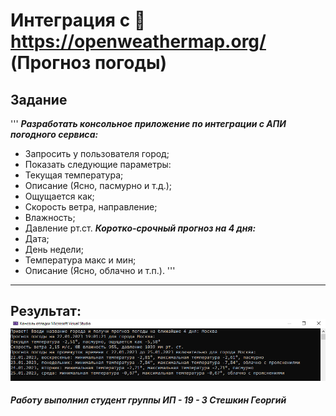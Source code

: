 # Интеграция с 📌https://openweathermap.org/ (Прогноз погоды)
__Задание__
---
'''
___Разработать консольное приложение по интеграции с АПИ погодного сервиса:___
- Запросить у пользователя город;
- Показать следующие параметры:
- Текущая температура;
- Описание (Ясно, пасмурно и т.д.);
- Ощущается как;
- Скорость ветра, направление;
- Влажность;
- Давление рт.ст.
___Коротко-срочный прогноз на 4 дня:___
- Дата;
- День недели;
- Температура макс и мин;
- Описание (Ясно, облачно и т.п.).
'''
---
__Результат:__
![Результат для города "Москва"](image_to_readme.jpg)
---
___Работу выполнил студент группы ИП - 19 - 3 Стешкин Георгий___